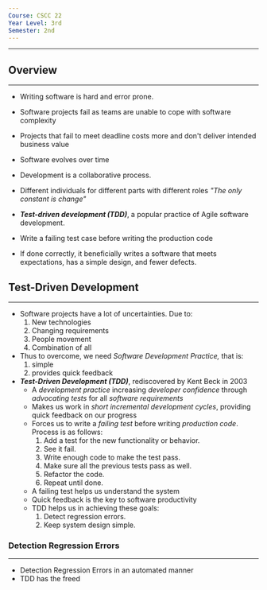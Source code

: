 ```yaml
---
Course: CSCC 22
Year Level: 3rd
Semester: 2nd
---
```

---

## Overview
---
- Writing software is hard and error prone.
- Software projects fail as teams are unable to cope with software complexity
- Projects that fail to meet deadline costs more and don't deliver intended business value

- Software evolves over time
- Development is a collaborative process.
- Different individuals for different parts with different roles
*"The only constant is change"*

- ***Test-driven development (TDD)***, a popular practice of Agile software development.
- Write a failing test case before writing the production code
- If done correctly, it beneficially writes a software that meets expectations, has a simple design, and fewer defects.

## Test-Driven Development
---
- Software projects have a lot of uncertainties. Due to:
	1. New technologies
	2. Changing requirements
	3. People movement
	4. Combination of all
- Thus to overcome, we need *Software Development Practice,* that is:
	1. simple
	2. provides quick feedback
- ***Test-Driven Development (TDD)***, rediscovered by Kent Beck in 2003
	- A *development practice* increasing *developer confidence* through *advocating tests* for all *software requirements*
	- Makes us work in *short incremental development cycles*, providing quick feedback on our progress
	- Forces us to write a *failing test* before writing *production code*. Process is as follows:
		1. Add a test for the new functionality or behavior.
		2. See it fail.
		3. Write enough code to make the test pass.
		4. Make sure all the previous tests pass as well.
		5. Refactor the code.
		6. Repeat until done.
	- A failing test helps us understand the system
	- Quick feedback is the key to software productivity
	- TDD helps us in achieving these goals:
		1. Detect regression errors.
		2. Keep system design simple.

### Detection Regression Errors
---
- Detection Regression Errors in an automated manner
- TDD has the freed
